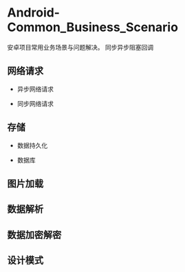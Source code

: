 # Android-Common_Business_Scenario

 安卓项目常用业务场景与问题解决。
 同步异步阻塞回调

## 网络请求

* 异步网络请求

* 同步网络请求

## 存储

* 数据持久化

* 数据库

## 图片加载

## 数据解析

## 数据加密解密

## 设计模式
